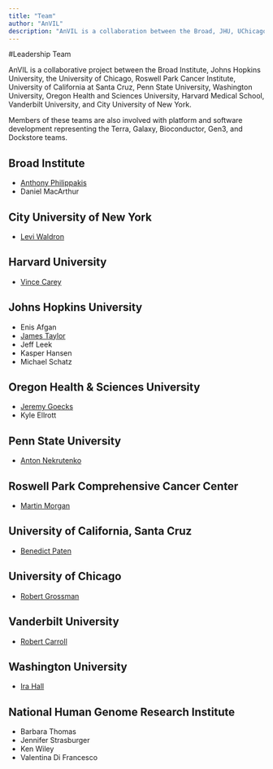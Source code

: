 ```yaml
---
title: "Team"
author: "AnVIL"
description: "AnVIL is a collaboration between the Broad, JHU, UChicago, RPCI, UCSC, Penn State, WUSTL, OHSU, Harvard Medical School, Vanderbilt & CUNY."
---
```


#Leadership Team

<hero small>AnVIL is a collaborative project between the Broad Institute, Johns Hopkins University, the University of Chicago, Roswell Park Cancer Institute, University of California at Santa Cruz, Penn State University, Washington University, Oregon Health and Sciences University, Harvard Medical School, Vanderbilt University, and City University of New York.</hero>

Members of these teams are also involved with platform and software development representing the Terra, Galaxy, Bioconductor, Gen3, and Dockstore teams.

## Broad Institute
- [Anthony Philippakis](https://www.broadinstitute.org/bios/anthony-philippakis-0)
- Daniel MacArthur

## City University of New York
- [Levi Waldron](https://waldronlab.io)

## Harvard University
- [Vince Carey](http://vjcitn.github.io)

## Johns Hopkins University
- Enis Afgan
- [James Taylor](https://www.taylorlab.org)
- Jeff Leek
- Kasper Hansen
- Michael Schatz

## Oregon Health & Sciences University
- [Jeremy Goecks](https://goeckslab.org)
- Kyle Ellrott

## Penn State University
- [Anton Nekrutenko](https://nekrut.github.io/lab_site)

## Roswell Park Comprehensive Cancer Center
- [Martin Morgan](https://bioconductor.org/about/core-team)

## University of California, Santa Cruz
- [Benedict Paten](https://cgl.genomics.ucsc.edu/team)

## University of Chicago
- [Robert Grossman](http://rgrossman.com)

## Vanderbilt University
- [Robert Carroll](https://www.vumc.org/dbmi/person/robert-carroll-phd)

## Washington University
- [Ira Hall](https://www.genome.wustl.edu/research/labs/hall-lab)

## National Human Genome Research Institute
- Barbara Thomas
- Jennifer Strasburger
- Ken Wiley
- Valentina Di Francesco
